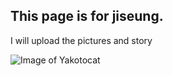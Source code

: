 ## This page is for jiseung.

I will upload the pictures and story


<img src="https://octodex.github.com/images/yaktocat.png" alt="Image of Yakotocat">
